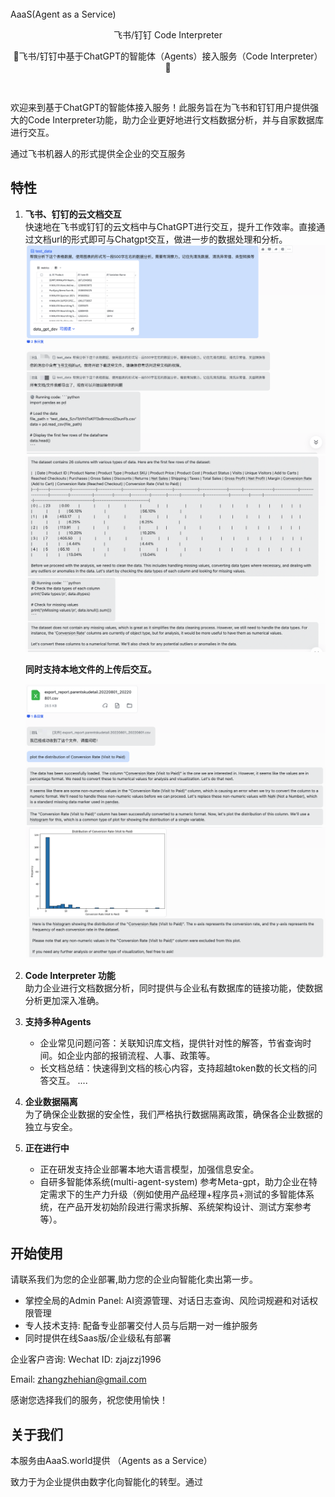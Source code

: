 <br>
    AaaS(Agent as a Service)
</p>
<p align='center'>
   飞书/钉钉 Code Interpreter
<br>

<!-- <p align='center'>
   www.Aaas.world
</p> -->
<!-- </p> -->

<p align='center'>🌉飞书/钉钉中基于ChatGPT的智能体（Agents）接入服务（Code Interpreter） 🌉</p>

<div align="center">

</div>
<img src="https://camo.githubusercontent.com/82291b0fe831bfc6781e07fc5090cbd0a8b912bb8b8d4fec0696c881834f81ac/68747470733a2f2f70726f626f742e6d656469612f394575424971676170492e676966" width="800"  height="3" align="center">
</div><br>


欢迎来到基于ChatGPT的智能体接入服务！此服务旨在为飞书和钉钉用户提供强大的Code Interpreter功能，助力企业更好地进行文档数据分析，并与自家数据库进行交互。

通过飞书机器人的形式提供全企业的交互服务



## 特性

1. **飞书、钉钉的云文档交互**  
   快速地在飞书或钉钉的云文档中与ChatGPT进行交互，提升工作效率。直接通过文档url的形式即可与Chatgpt交互，做进一步的数据处理和分析。
   ![](imgs/1.png)
   ![](imgs/2.png)  


   **同时支持本地文件的上传后交互。**

   ![](imgs/local_1.png)
   ![](imgs/local_2.png)

2. **Code Interpreter 功能**  
   助力企业进行文档数据分析，同时提供与企业私有数据库的链接功能，使数据分析更加深入准确。

3. **支持多种Agents**  
   - 企业常见问题问答：关联知识库文档，提供针对性的解答，节省查询时间。如企业内部的报销流程、人事、政策等。
   - 长文档总结：快速得到文档的核心内容，支持超越token数的长文档的问答交互。
   ....

4. **企业数据隔离**  
   为了确保企业数据的安全性，我们严格执行数据隔离政策，确保各企业数据的独立与安全。

5. **正在进行中**
   - 正在研发支持企业部署本地大语言模型，加强信息安全。  
   - 自研多智能体系统(multi-agent-system) 参考Meta-gpt，助力企业在特定需求下的生产力升级（例如使用产品经理+程序员+测试的多智能体系统，在产品开发初始阶段进行需求拆解、系统架构设计、测试方案参考等）。

## 开始使用

请联系我们为您的企业部署,助力您的企业向智能化卖出第一步。 

- 掌控全局的Admin Panel: AI资源管理、对话日志查询、风险词规避和对话权限管理
- 专人技术支持: 配备专业部署交付人员与后期一对一维护服务
- 同时提供在线Saas版/企业级私有部署

企业客户咨询:
Wechat ID: zjajzzj1996  

Email: zhangzhehian@gmail.com  


感谢您选择我们的服务，祝您使用愉快！

## 关于我们
本服务由AaaS.world提供 （Agents as a Service） 

致力于为企业提供由数字化向智能化的转型。通过

